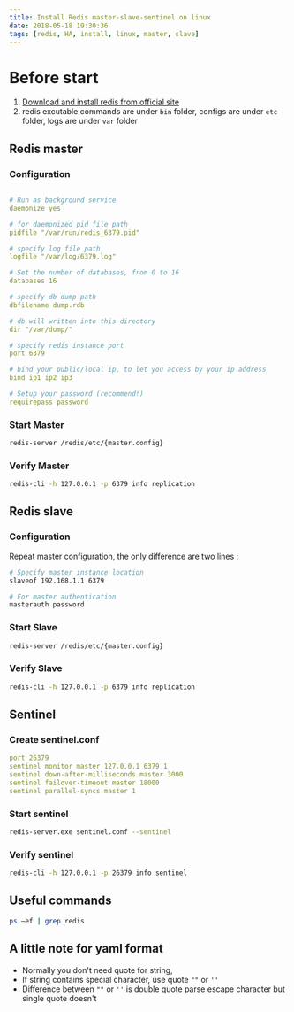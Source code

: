 ```yaml
---
title: Install Redis master-slave-sentinel on linux 
date: 2018-05-18 19:30:36
tags: [redis, HA, install, linux, master, slave]
---
```


# Before start

1. [Download and install redis from official site](https://redis.io/download)
2. redis excutable commands are under `bin` folder, configs are under `etc` folder, logs are under `var` folder
<!--more-->

## Redis master

### Configuration

```yaml

# Run as background service
daemonize yes

# for daemonized pid file path
pidfile "/var/run/redis_6379.pid"

# specify log file path
logfile "/var/log/6379.log"

# Set the number of databases, from 0 to 16
databases 16

# specify db dump path
dbfilename dump.rdb

# db will written into this directory
dir "/var/dump/"

# specify redis instance port
port 6379

# bind your public/local ip, to let you access by your ip address
bind ip1 ip2 ip3

# Setup your password (recommend!)
requirepass password
```

### Start Master

```bash
redis-server /redis/etc/{master.config}
```

### Verify Master

```bash
redis-cli -h 127.0.0.1 -p 6379 info replication
```

## Redis slave

### Configuration

Repeat master configuration, the only difference are two lines : 

```bash
# Specify master instance location
slaveof 192.168.1.1 6379

# For master authentication
masterauth password
```

### Start Slave

```bash
redis-server /redis/etc/{master.config}
```

### Verify Slave

```bash
redis-cli -h 127.0.0.1 -p 6379 info replication
```

## Sentinel

### Create sentinel.conf

```yaml
port 26379
sentinel monitor master 127.0.0.1 6379 1
sentinel down-after-milliseconds master 3000
sentinel failover-timeout master 18000
sentinel parallel-syncs master 1
```

### Start sentinel

```bash
redis-server.exe sentinel.conf --sentinel
```

### Verify sentinel

```bash
redis-cli -h 127.0.0.1 -p 26379 info sentinel
```

## Useful commands

```bash
ps –ef | grep redis
```

## A little note for yaml format

* Normally you don't need quote for string, 
* If string contains special character, use quote `""` or `''`
* Difference between `""` or `''` is double quote parse escape character but single quote doesn't